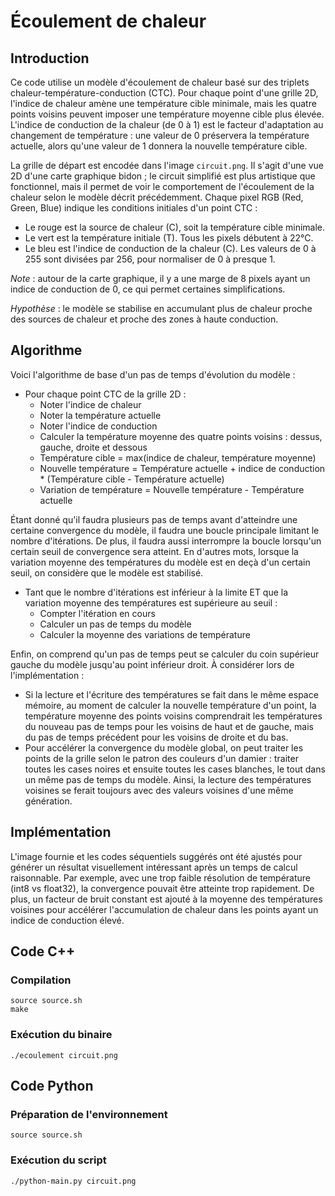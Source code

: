 # Écoulement de chaleur

## Introduction

Ce code utilise un modèle d'écoulement de chaleur basé sur des triplets
chaleur-température-conduction (CTC).
Pour chaque point d'une grille 2D, l'indice de chaleur amène une température
cible minimale, mais les quatre points voisins peuvent imposer une température
moyenne cible plus élevée.
L'indice de conduction de la chaleur (de 0 à 1) est le facteur d'adaptation
au changement de température : une valeur de 0 préservera la température
actuelle, alors qu'une valeur de 1 donnera la nouvelle température cible.

La grille de départ est encodée dans l'image `circuit.png`.
Il s'agit d'une vue 2D d'une carte graphique bidon ; le circuit simplifié
est plus artistique que fonctionnel, mais il permet de voir le comportement de
l'écoulement de la chaleur selon le modèle décrit précédemment.
Chaque pixel RGB (Red, Green, Blue) indique les conditions initiales
d'un point CTC :

* Le rouge est la source de chaleur (C), soit la température cible minimale.
* Le vert est la température initiale (T). Tous les pixels débutent à 22°C.
* Le bleu est l'indice de conduction de la chaleur (C). Les valeurs de 0 à 255
  sont divisées par 256, pour normaliser de 0 à presque 1.

*Note* : autour de la carte graphique, il y a une marge de 8 pixels ayant un
indice de conduction de 0, ce qui permet certaines simplifications.

*Hypothèse* : le modèle se stabilise en accumulant plus de chaleur proche des
sources de chaleur et proche des zones à haute conduction.

## Algorithme

Voici l'algorithme de base d'un pas de temps d'évolution du modèle :

* Pour chaque point CTC de la grille 2D :
  * Noter l'indice de chaleur
  * Noter la température actuelle
  * Noter l'indice de conduction
  * Calculer la température moyenne des quatre points voisins :
    dessus, gauche, droite et dessous
  * Température cible = max(indice de chaleur, température moyenne)
  * Nouvelle température = Température actuelle +
    indice de conduction * (Température cible - Température actuelle)
  * Variation de température = Nouvelle température - Température actuelle

Étant donné qu'il faudra plusieurs pas de temps avant d'atteindre une certaine
convergence du modèle, il faudra une boucle principale limitant le nombre
d'itérations.
De plus, il faudra aussi interrompre la boucle lorsqu'un certain seuil de
convergence sera atteint.
En d'autres mots, lorsque la variation moyenne des températures du modèle
est en deçà d'un certain seuil, on considère que le modèle est stabilisé.

* Tant que le nombre d'itérations est inférieur à la limite ET
  que la variation moyenne des températures est supérieure au seuil :
  * Compter l'itération en cours
  * Calculer un pas de temps du modèle
  * Calculer la moyenne des variations de température

Enfin, on comprend qu'un pas de temps peut se calculer du coin
supérieur gauche du modèle jusqu'au point inférieur droit.
À considérer lors de l'implémentation :

* Si la lecture et l'écriture des températures se fait dans le même
  espace mémoire, au moment de calculer la nouvelle température d'un point,
  la température moyenne des points voisins comprendrait les températures
  du nouveau pas de temps pour les voisins de haut et de gauche,
  mais du pas de temps précédent pour les voisins de droite et du bas.
* Pour accélérer la convergence du modèle global, on peut traiter
  les points de la grille selon le patron des couleurs d'un damier :
  traiter toutes les cases noires et ensuite toutes les cases blanches,
  le tout dans un même pas de temps du modèle.
  Ainsi, la lecture des températures voisines se ferait
  toujours avec des valeurs voisines d'une même génération.

## Implémentation

L'image fournie et les codes séquentiels suggérés ont été ajustés pour générer
un résultat visuellement intéressant après un temps de calcul raisonnable.
Par exemple, avec une trop faible résolution de température (int8 vs float32),
la convergence pouvait être atteinte trop rapidement.
De plus, un facteur de bruit constant est ajouté à la moyenne
des températures voisines pour accélérer l'accumulation
de chaleur dans les points ayant un indice de conduction élevé.

## Code C++

### Compilation

```
source source.sh
make
```

### Exécution du binaire

```
./ecoulement circuit.png
```

## Code Python

### Préparation de l'environnement

```
source source.sh
```

### Exécution du script

```
./python-main.py circuit.png
```
